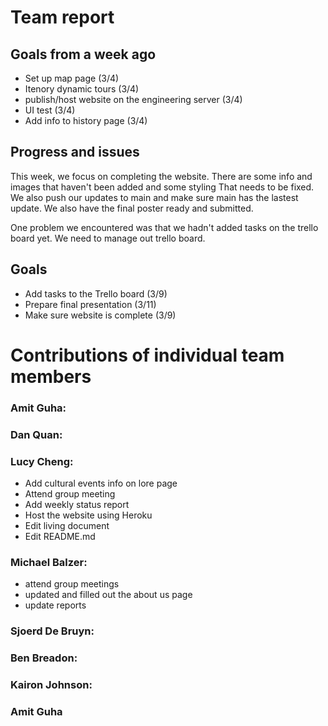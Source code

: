 # Team report

## Goals from a week ago 
- Set up map page (3/4)
- Itenory dynamic tours (3/4)
- publish/host website on the engineering server (3/4)
- UI test (3/4)
- Add info to history page (3/4)

## Progress and issues
This week, we focus on completing the website. There are some info and images that haven't been added and some styling 
That needs to be fixed. We also push our updates to main and make sure main has the lastest update. We also have the final poster ready 
and submitted. 

One problem we encountered was that we hadn't added tasks on the trello board yet. We need to manage out trello board. 


## Goals
- Add tasks to the Trello board (3/9)
- Prepare final presentation (3/11)
- Make sure website is complete (3/9)


# Contributions of individual team members

### Amit Guha:

### Dan Quan:


### Lucy Cheng:
- Add cultural events info on lore page
- Attend group meeting
- Add weekly status report
- Host the website using Heroku
- Edit living document
- Edit README.md


### Michael Balzer:
- attend group meetings
- updated and filled out the about us page
- update reports

### Sjoerd De Bruyn:



### Ben Breadon:

### Kairon Johnson:

### Amit Guha
